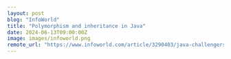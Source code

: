 ```yaml
---
layout: post
blog: "InfoWorld"
title: "Polymorphism and inheritance in Java"
date: 2024-06-13T09:00:00Z
image: images/infoworld.png
remote_url: "https://www.infoworld.com/article/3290403/java-challengers-3-polymorphism-and-inheritance.html#tk.rss_applicationdevelopment"
---
```

